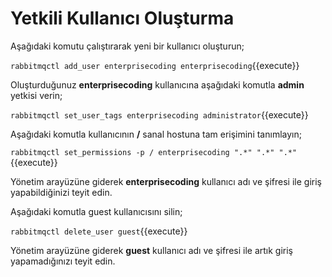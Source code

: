 # Yetkili Kullanıcı Oluşturma

Aşağıdaki komutu çalıştırarak yeni bir kullanıcı oluşturun;

`rabbitmqctl add_user enterprisecoding enterprisecoding`{{execute}}

Oluşturduğunuz **enterprisecoding** kullanıcına aşağıdaki komutla **admin** yetkisi verin;

`rabbitmqctl set_user_tags enterprisecoding administrator`{{execute}}

Aşağıdaki komutla kullanıcının **/** sanal hostuna tam erişimini tanımlayın;

`rabbitmqctl set_permissions -p / enterprisecoding ".*" ".*" ".*"`{{execute}}

Yönetim arayüzüne giderek **enterprisecoding** kullanıcı adı ve şifresi ile giriş yapabildiğinizi teyit edin.

Aşağıdaki komutla guest kullanıcısını silin;

`rabbitmqctl delete_user guest`{{execute}}

Yönetim arayüzüne giderek **guest** kullanıcı adı ve şifresi ile artık giriş yapamadığınızı teyit edin.